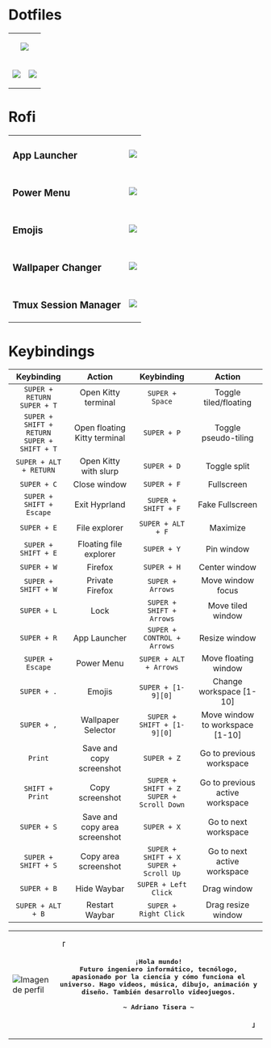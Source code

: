 # Dotfiles

<table>
  <tr>
    <td colspan="2">
      <div align="justify">
        <p align="center">
          <samp>
            <b>
              <img src="https://github.com/Axenide/Dotfiles/assets/66109459/065b8c44-973f-4c43-be58-6b389d0a05c0">
            </b>
          </samp>
        </p>
      </div>
    </td>
  </tr>
  <tr>
    <td colspan="1">
      <div align="justify">
        <p align="center">
          <samp>
            <b>
              <img src="https://github.com/Axenide/Dotfiles/assets/66109459/7b0a447f-14aa-4dce-a2db-34b0feb6a760">
            </b>
          </samp>
        </p>
      </div>
    </td>
    <td colspan="1">
      <div align="justify">
        <p align="center">
          <samp>
            <b>
              <img src="https://github.com/Axenide/Dotfiles/assets/66109459/8cee6183-7484-4e8f-a79a-768967ae26f0">
            </b>
          </samp>
        </p>
      </div>
    </td>
</table>

# Rofi

<table>
  <tr>
    <td><h3>App Launcher</h3></td>
    <td><img src="https://github.com/Axenide/Dotfiles/assets/66109459/4384e90c-621d-4705-b68a-ba2970a86325"></td>
  </tr>
  <tr>
    <td><h3>Power Menu</h3></td>
    <td><img src="https://github.com/Axenide/Dotfiles/assets/66109459/aa7b0f3e-4715-4c15-9cd2-3521d89a5b96"></td>
  </tr>
  <tr>
    <td><h3>Emojis</h3></td>
    <td><img src="https://github.com/Axenide/Dotfiles/assets/66109459/557de0d2-4e94-4e61-a3f9-49e9c069c0fa"></td>
  </tr>
  <tr>
    <td><h3>Wallpaper Changer</h3></td>
    <td><img src="https://github.com/Axenide/Dotfiles/assets/66109459/d4ba1aa2-6665-48c4-89bb-ed8d4aa0372f"></td>
  </tr>
  <tr>
    <td><h3>Tmux Session Manager</h3></td>
    <td><img src="https://github.com/Axenide/Dotfiles/assets/66109459/21233a27-a145-4692-b732-2ded7588a618"></td>
  </tr>
</table>


# Keybindings
|                    Keybinding                   |             Action            |                  Keybinding                  |              Action             |
|:-----------------------------------------------:|:-----------------------------:|:--------------------------------------------:|:-------------------------------:|
|         `SUPER + RETURN`<br>`SUPER + T`         |      Open Kitty terminal      |                `SUPER + Space`               |      Toggle tiled/floating      |
| `SUPER + SHIFT + RETURN`<br>`SUPER + SHIFT + T` |  Open floating Kitty terminal |                  `SUPER + P`                 |       Toggle pseudo-tiling      |
|              `SUPER + ALT + RETURN`             |     Open Kitty with slurp     |                  `SUPER + D`                 |           Toggle split          |
|                   `SUPER + C`                   |          Close window         |                  `SUPER + F`                 |            Fullscreen           |
|             `SUPER + SHIFT + Escape`            |         Exit Hyprland         |              `SUPER + SHIFT + F`             |         Fake Fullscreen         |
|                   `SUPER + E`                   |         File explorer         |               `SUPER + ALT + F`              |             Maximize            |
|               `SUPER + SHIFT + E`               |     Floating file explorer    |                  `SUPER + Y`                 |            Pin window           |
|                   `SUPER + W`                   |            Firefox            |                  `SUPER + H`                 |          Center window          |
|               `SUPER + SHIFT + W`               |        Private Firefox        |               `SUPER + Arrows`               |        Move window focus        |
|                   `SUPER + L`                   |              Lock             |           `SUPER + SHIFT + Arrows`           |        Move tiled window        |
|                   `SUPER + R`                   |          App Launcher         |          `SUPER + CONTROL + Arrows`          |          Resize window          |
|                 `SUPER + Escape`                |           Power Menu          |            `SUPER + ALT + Arrows`            |       Move floating window      |
|                   `SUPER + .`                   |             Emojis            |              `SUPER + [1-9][0]`              |     Change workspace [1-10]     |
|                   `SUPER + ,`                   |       Wallpaper Selector      |          `SUPER + SHIFT + [1-9][0]`          | Move window to workspace [1-10] |
|                     `Print`                     |    Save and copy screenshot   |                  `SUPER + Z`                 |     Go to previous workspace    |
|                 `SHIFT + Print`                 |        Copy screenshot        | `SUPER + SHIFT + Z`<br>`SUPER + Scroll Down` | Go to previous active workspace |
|                   `SUPER + S`                   | Save and copy area screenshot |                  `SUPER + X`                 |       Go to next workspace      |
|               `SUPER + SHIFT + S`               |      Copy area screenshot     |  `SUPER + SHIFT + X`<br>`SUPER + Scroll Up`  |   Go to next active workspace   |
|                   `SUPER + B`                   |          Hide Waybar          |             `SUPER + Left Click`             |           Drag window           |
|                `SUPER + ALT + B`                |         Restart Waybar        |             `SUPER + Right Click`            |        Drag resize window       |

<!-- Axenide GitHub Profile -->
<table>
  <tr>
    <!-- Columna de la imagen -->
    <td>
      <img src="https://images.weserv.nl/?url=https://avatars.githubusercontent.com/u/66109459?v=latest&h=512&w=512&fit=cover&mask=circle&maxage=1s" alt="Imagen de perfil">
    </td>
    <!-- Columna del contenido -->
    <td>
      <div align="justify">
        <!-- Profile -->
        <p align="left"><strong><samp>「</samp></strong></p>
        <p align="center">
          <samp>
            <b>
              ¡Hola mundo!
              <br>
              Futuro ingeniero informático, tecnólogo, apasionado por la ciencia y cómo funciona el universo. Hago videos, música, dibujo, animación y diseño. También desarrollo videojuegos.
            </b>
            <br>
            <br>
            <b>
              ~ Adriano Tisera ~
            </b>
          </samp>
        </p>
        <p align="right"><strong><samp>」</samp></strong></p>
      </div>
    </td>
  </tr>
</table>

